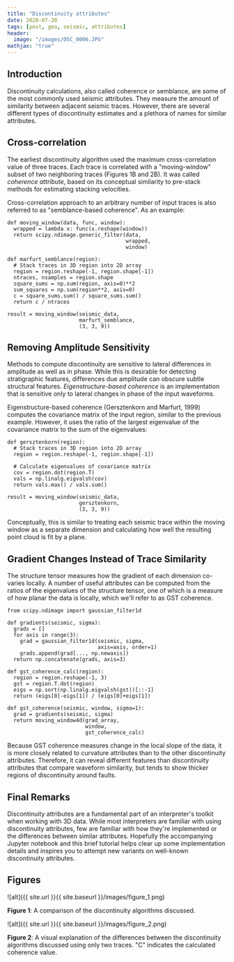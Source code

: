 ```yaml
---
title: "Discontinuity attributes"
date: 2020-07-30
tags: [post, geo, seismic, attributes]
header:
  image: "/images/DSC_0006.JPG"
mathjax: "true"
---
```




## Introduction

Discontinuity calculations, also called coherence or semblance, are some of the most commonly used seismic attributes. They measure the amount of similarity between adjacent seismic traces. However, there are several different types of discontinuity estimates and a plethora of names for similar attributes. 

Cross-correlation
--------------------------------
The earliest discontinuity algorithm used the maximum cross-correlation value of three traces.  Each trace is correlated with a "moving-window" subset of two neighboring traces (Figures 1B and 2B). It was called *coherence attribute*, based on its conceptual similarity to pre-stack methods for estimating stacking velocities. 

Cross-correlation approach to an arbitrary number of input traces is also referred to as "semblance-based coherence". As an example:

```
def moving_window(data, func, window):
  wrapped = lambda x: func(x.reshape(window))
  return scipy.ndimage.generic_filter(data,
                                      wrapped,
                                      window)

def marfurt_semblance(region):
  # Stack traces in 3D region into 2D array
  region = region.reshape(-1, region.shape[-1])
  ntraces, nsamples = region.shape
  square_sums = np.sum(region, axis=0)**2
  sum_squares = np.sum(region**2, axis=0)
  c = square_sums.sum() / square_sums.sum()
  return c / ntraces

result = moving_window(seismic_data,
                       marfurt_semblance,
                       (3, 3, 9))
```

Removing Amplitude Sensitivity
------------------------------

Methods to compute discontinuity are sensitive to lateral differences in amplitude as well as in phase. While this is desirable for detecting stratigraphic features, differences due amplitude can obscure subtle structural features. *Eigenstructure-based coherence* is an implementation that is sensitive only to lateral changes in phase of the input waveforms.

Eigenstructure-based coherence (Gersztenkorn and Marfurt, 1999) computes the covariance matrix of the input region, similar to the previous example. However, it uses the ratio of the largest eigenvalue of the covariance matrix to the sum of the eigenvalues:

```
def gersztenkorn(region):
  # Stack traces in 3D region into 2D array
  region = region.reshape(-1, region.shape[-1])

  # Calculate eigenvalues of covariance matrix
  cov = region.dot(region.T)
  vals = np.linalg.eigvalsh(cov)
  return vals.max() / vals.sum()

result = moving_window(seismic_data,
                       gersztenkorn,
                       (3, 3, 9))
```

Conceptually, this is similar to treating each seismic trace within the moving window as a separate dimension and calculating how well the resulting point cloud is fit by a plane. 

Gradient Changes Instead of Trace Similarity
--------------------------------------------

The structure tensor measures how the gradient of each dimension co-varies locally. A number of useful attributes can be computed from the ratios of the eigenvalues of the structure tensor, one of which is a measure of how planar the data is locally, which we'll refer to as GST coherence.

```
from scipy.ndimage import gaussian_filter1d

def gradients(seismic, sigma):
  grads = []
  for axis in range(3):
    grad = gaussian_filter1d(seismic, sigma,
	                         axis=axis, order=1)
    grads.append(grad[..., np.newaxis])
  return np.concatenate(grads, axis=3)

def gst_coherence_calc(region):
  region = region.reshape(-1, 3)
  gst = region.T.dot(region)
  eigs = np.sort(np.linalg.eigvalsh(gst))[::-1]
  return (eigs[0]-eigs[1]) / (eigs[0]+eigs[1])

def gst_coherence(seismic, window, sigma=1):
  grad = gradients(seismic, sigma)
  return moving_window4d(grad_array,
                         window,
                         gst_coherence_calc)
```

Because GST coherence measures change in the local slope of the data, it is more closely related to curvature attributes than to the other discontinuity attributes. Therefore, it can reveal different features than discontinuity attributes that compare waveform similarity, but tends to show thicker regions of discontinuity around faults.


Final Remarks
--------------

Discontinuity attributes are a fundamental part of an interpreter's toolkit when working with 3D data. While most interpreters are familiar with using discontinuity attributes, few are familiar with how they're implemented or the differences between similar attributes. Hopefully the accompanying Jupyter notebook and this brief tutorial helps clear up some implementation details and inspires you to attempt new variants on well-known discontinuity attributes.

Figures
-------

![alt]({{ site.url }}{{ site.baseurl }}/images/figure_1.png)

**Figure 1**: A comparison of the discontinuity algorithms discussed.


![alt]({{ site.url }}{{ site.baseurl }}/images/figure_2.png)

**Figure 2**: A visual explanation of the differences between the discontinuity algorithms discussed using only two traces. "C" indicates the calculated coherence value.
